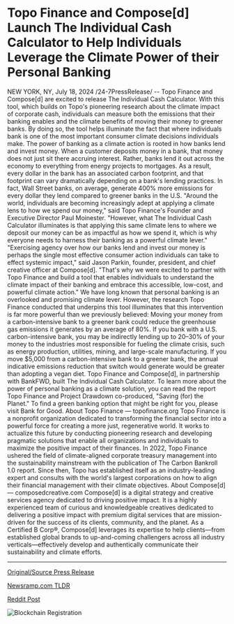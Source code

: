 # Topo Finance and Compose[d] Launch The Individual Cash Calculator to Help Individuals Leverage the Climate Power of their Personal Banking

NEW YORK, NY, July 18, 2024 /24-7PressRelease/ -- Topo Finance and Compose[d] are excited to release The Individual Cash Calculator. With this tool, which builds on Topo's pioneering research about the climate impact of corporate cash, individuals can measure both the emissions that their banking enables and the climate benefits of moving their money to greener banks. By doing so, the tool helps illuminate the fact that where individuals bank is one of the most important consumer climate decisions individuals make.  The power of banking as a climate action is rooted in how banks lend and invest money. When a customer deposits money in a bank, that money does not just sit there accruing interest. Rather, banks lend it out across the economy to everything from energy projects to mortgages.   As a result, every dollar in the bank has an associated carbon footprint, and that footprint can vary dramatically depending on a bank's lending practices. In fact, Wall Street banks, on average, generate 400% more emissions for every dollar they lend compared to greener banks in the U.S.   "Around the world, individuals are becoming increasingly adept at applying a climate lens to how we spend our money," said Topo Finance's Founder and Executive Director Paul Moinester. "However, what The Individual Cash Calculator illuminates is that applying this same climate lens to where we deposit our money can be as impactful as how we spend it, which is why everyone needs to harness their banking as a powerful climate lever."  "Exercising agency over how our banks lend and invest our money is perhaps the single most effective consumer action individuals can take to effect systemic impact," said Jason Parkin, founder, president, and chief creative officer at Compose[d]. "That's why we were excited to partner with Topo Finance and build a tool that enables individuals to understand the climate impact of their banking and embrace this accessible, low-cost, and powerful climate action."   We have long known that personal banking is an overlooked and promising climate lever. However, the research Topo Finance conducted that underpins this tool illuminates that this intervention is far more powerful than we previously believed:   Moving your money from a carbon-intensive bank to a greener bank could reduce the greenhouse gas emissions it generates by an average of 80%.   If you bank with a U.S. carbon-intensive bank, you may be indirectly lending up to 20–30% of your money to the industries most responsible for fueling the climate crisis, such as energy production, utilities, mining, and large-scale manufacturing.  If you move $5,000 from a carbon-intensive bank to a greener bank, the annual indicative emissions reduction that switch would generate would be greater than adopting a vegan diet.   Topo Finance and Compose[d], in partnership with BankFWD, built The Individual Cash Calculator. To learn more about the power of personal banking as a climate solution, you can read the report Topo Finance and Project Drawdown co-produced, "Saving (for) the Planet." To find a green banking option that might be right for you, please visit Bank for Good.  About Topo Finance — topofinance.org  Topo Finance is a nonprofit organization dedicated to transforming the financial sector into a powerful force for creating a more just, regenerative world. It works to actualize this future by conducting pioneering research and developing pragmatic solutions that enable all organizations and individuals to maximize the positive impact of their finances.  In 2022, Topo Finance ushered the field of climate-aligned corporate treasury management into the sustainability mainstream with the publication of The Carbon Bankroll 1.0 report. Since then, Topo has established itself as an industry-leading expert and consults with the world's largest corporations on how to align their financial management with their climate objectives.   About Compose[d] — composedcreative.com  Compose[d] is a digital strategy and creative services agency dedicated to driving positive impact. It is a highly experienced team of curious and knowledgeable creatives dedicated to delivering a positive impact with premium digital services that are mission-driven for the success of its clients, community, and the planet.  As a Certified B Corp®, Compose[d] leverages its expertise to help clients—from established global brands to up-and-coming challengers across all industry verticals—effectively develop and authentically communicate their sustainability and climate efforts. 

---

[Original/Source Press Release](https://www.24-7pressrelease.com/press-release/512608/topo-finance-and-composed-launch-the-individual-cash-calculator-to-help-individuals-leverage-the-climate-power-of-their-personal-banking)
                    

[Newsramp.com TLDR](None) 



[Reddit Post](https://www.reddit.com/r/Energy_Climate_News/comments/1e65car/new_tool_released_to_measure_climate_impact_of/) 



![Blockchain Registration](https://cdn.newsramp.app/24-7PressRelease/qrcode/247/18/harp_oz6.webp)